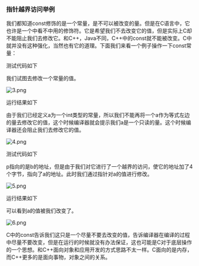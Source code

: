 ### 指针越界访问举例

我们都知道const修饰的是一个常量，是不可以被改变的量。但是在C语言中，它也许是一个中看不中用的修饰符。它是希望我们不去改变它的值，但是实际上C却不能阻止我们去修改它。和C++，Java不同，C++中的const就不能被改变。C中就并没有这种强化，当然也有它的道理。下面我们来看一个例子操作一下const常量：

测试代码如下

我们试图去修改一个常量的值。

![3.png](http://www.maiziedu.com/uploads/new_img/JfxNntw4uwrjftH4r6.png)

运行结果如下

由于我们已经定义a为一个int类型的常量，所以我们不能再将一个a作为等式左边的量去修改它的值，这个时候编译器就会提示我们a是一个只读的量。这个时候编译器还会阻止我们去修改它的值。

![4.png](http://www.maiziedu.com/uploads/new_img/ggkcpqeJeCDNlA370L.png)

测试代码如下

p指向的是b的地址，但是由于我们对它进行了一个越界的访问，使它的地址加了4个字节，指向了a的地址。此时我们通过指针对a的值进行修改。

![5.png](http://www.maiziedu.com/uploads/new_img/u2TeSv0NR5Vj3h6dIS.png)

运行结果如下

可以看到a的值被我们改变了。

![6.png](http://www.maiziedu.com/uploads/new_img/YONOrIika5shluhEZf.png)

C中的const告诉我们这只是一个尽量不要去改变的值，告诉编译器在编译的过程中尽量不要改变，但是在运行的时候就没有办法保证，这也可能是C对于底层操作的一个思想。和C++面向对象和应用开发的方式思路不太一样。C面向的是内存，而C++更多的是面向事物，对象之间的关系。